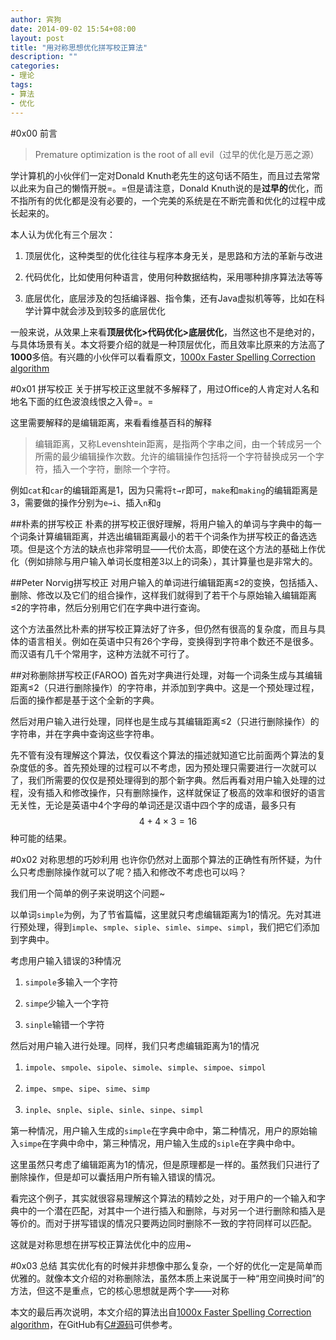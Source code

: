 ```yaml
---
author: 宾狗
date: 2014-09-02 15:54+08:00
layout: post
title: "用对称思想优化拼写校正算法"
description: ""
categories:
- 理论
tags:
- 算法
- 优化
---
```


#0x00 前言
> Premature optimization is the root of all evil（过早的优化是万恶之源）

学计算机的小伙伴们一定对Donald Knuth老先生的这句话不陌生，而且过去常常以此来为自己的懒惰开脱=。=但是请注意，Donald Knuth说的是**过早的**优化，而不指所有的优化都是没有必要的，一个完美的系统是在不断完善和优化的过程中成长起来的。

本人认为优化有三个层次：

<!--more-->

1. 顶层优化，这种类型的优化往往与程序本身无关，是思路和方法的革新与改进

2. 代码优化，比如使用何种语言，使用何种数据结构，采用哪种排序算法法等等

3. 底层优化，底层涉及的包括编译器、指令集，还有Java虚拟机等等，比如在科学计算中就会涉及到较多的底层优化

一般来说，从效果上来看**顶层优化>代码优化>底层优化**，当然这也不是绝对的，与具体场景有关。本文将要介绍的就是一种顶层优化，而且效率比原来的方法高了**1000**多倍。有兴趣的小伙伴可以看看原文，[1000x Faster Spelling Correction algorithm](http://blog.faroo.com/2012/06/07/improved-edit-distance-based-spelling-correction/)

#0x01 拼写校正
关于拼写校正这里就不多解释了，用过Office的人肯定对人名和地名下面的红色波浪线恨之入骨=。=

这里需要解释的是编辑距离，来看看维基百科的解释
> 编辑距离，又称Levenshtein距离，是指两个字串之间，由一个转成另一个所需的最少编辑操作次数。允许的编辑操作包括将一个字符替换成另一个字符，插入一个字符，删除一个字符。

例如`cat`和`car`的编辑距离是1，因为只需将`t→r`即可，`make`和`making`的编辑距离是3，需要做的操作分别为`e→i`、插入`n`和`g`

##朴素的拼写校正
朴素的拼写校正很好理解，将用户输入的单词与字典中的每一个词条计算编辑距离，并选出编辑距离最小的若干个词条作为拼写校正的备选选项。但是这个方法的缺点也非常明显——代价太高，即使在这个方法的基础上作优化（例如排除与用户输入单词长度相差3以上的词条），其计算量也是非常大的。

##Peter Norvig拼写校正
对用户输入的单词进行编辑距离≤2的变换，包括插入、删除、修改以及它们的组合操作，这样我们就得到了若干个与原始输入编辑距离≤2的字符串，然后分别用它们在字典中进行查询。

这个方法虽然比朴素的拼写校正算法好了许多，但仍然有很高的复杂度，而且与具体的语言相关。例如在英语中只有26个字母，变换得到字符串个数还不是很多。而汉语有几千个常用字，这种方法就不可行了。

##对称删除拼写校正(FAROO)
首先对字典进行处理，对每一个词条生成与其编辑距离≤2（只进行删除操作）的字符串，并添加到字典中。这是一个预处理过程，后面的操作都是基于这个全新的字典。

然后对用户输入进行处理，同样也是生成与其编辑距离≤2（只进行删除操作）的字符串，并在字典中查询这些字符串。

先不管有没有理解这个算法，仅仅看这个算法的描述就知道它比前面两个算法的复杂度低的多。首先预处理的过程可以不考虑，因为预处理只需要进行一次就可以了，我们所需要的仅仅是预处理得到的那个新字典。然后再看对用户输入处理的过程，没有插入和修改操作，只有删除操作，这样就保证了极高的效率和很好的语言无关性，无论是英语中4个字母的单词还是汉语中四个字的成语，最多只有$$4 + 4 \times 3=16$$种可能的结果。

#0x02 对称思想的巧妙利用
也许你仍然对上面那个算法的正确性有所怀疑，为什么只考虑删除操作就可以了呢？插入和修改不考虑也可以吗？

我们用一个简单的例子来说明这个问题~

以单词`simple`为例，为了节省篇幅，这里就只考虑编辑距离为1的情况。先对其进行预处理，得到`imple`、`smple`、`siple`、`simle`、`simpe`、`simpl`，我们把它们添加到字典中。

考虑用户输入错误的3种情况

1. `simpole`多输入一个字符

2. `simpe`少输入一个字符

3. `sinple`输错一个字符

然后对用户输入进行处理。同样，我们只考虑编辑距离为1的情况

1. `impole`、`smpole`、`sipole`、`simole`、`simple`、`simpoe`、`simpol`

2. `impe`、`smpe`、`sipe`、`sime`、`simp`

3. `inple`、`snple`、`siple`、`sinle`、`sinpe`、`simpl`

第一种情况，用户输入生成的`simple`在字典中命中，第二种情况，用户的原始输入`simpe`在字典中命中，第三种情况，用户输入生成的`siple`在字典中命中。

这里虽然只考虑了编辑距离为1的情况，但是原理都是一样的。虽然我们只进行了删除操作，但是却可以囊括用户所有输入错误的情况。

看完这个例子，其实就很容易理解这个算法的精妙之处，对于用户的一个输入和字典中的一个潜在匹配，对其中一个进行插入和删除，与对另一个进行删除和插入是等价的。而对于拼写错误的情况只要两边同时删除不一致的字符同样可以匹配。

这就是对称思想在拼写校正算法优化中的应用~

#0x03 总结
其实优化有的时候并非想像中那么复杂，一个好的优化一定是简单而优雅的。就像本文介绍的对称删除法，虽然本质上来说属于一种“用空间换时间”的方法，但这不是重点，它的核心思想就是两个字——对称

本文的最后再次说明，本文介绍的算法出自[1000x Faster Spelling Correction algorithm](http://blog.faroo.com/2012/06/07/improved-edit-distance-based-spelling-correction/)，在GitHub有[C#源码](https://github.com/wolfgarbe/symspell)可供参考。